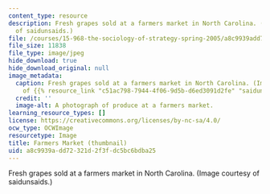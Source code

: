 ```yaml
---
content_type: resource
description: Fresh grapes sold at a farmers market in North Carolina. (Image courtesy
  of saidunsaids.)
file: /courses/15-968-the-sociology-of-strategy-spring-2005/a8c9939add72321d2f3fdc5bc6bdba25_15-968s05-th.jpg
file_size: 11838
file_type: image/jpeg
hide_download: true
hide_download_original: null
image_metadata:
  caption: Fresh grapes sold at a farmers market in North Carolina. (Image courtesy
    of {{% resource_link "c51ac798-7944-4f06-9d5b-d6ed3091d2fe" "saidunsaids" %}}.)
  credit: ''
  image-alt: A photograph of produce at a farmers market.
learning_resource_types: []
license: https://creativecommons.org/licenses/by-nc-sa/4.0/
ocw_type: OCWImage
resourcetype: Image
title: Farmers Market (thumbnail)
uid: a8c9939a-dd72-321d-2f3f-dc5bc6bdba25
---
```

Fresh grapes sold at a farmers market in North Carolina. (Image courtesy of saidunsaids.)